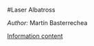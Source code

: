 #Laser Albatross

*Author:* Martín Basterrechea


[Information content](http://www.lecb.ncifcrf.gov/~toms/paper/primer/])
